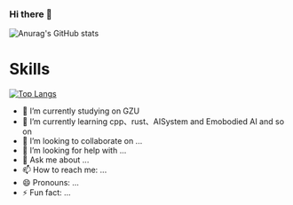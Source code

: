 ### Hi there 👋
![Anurag's GitHub stats](https://github-readme-stats.vercel.app/api?username=GYHPCG&theme=onedark&show_icons=true)

# Skills

[![Top Langs](https://github-readme-stats.vercel.app/api/top-langs/?username=GYHPCG&hide=HTML,CSS,php)](https://github.com/anuraghazra/github-readme-stats)

<!--
**GYHPCG/GYHPCG** is a ✨ _special_ ✨ repository because its `README.md` (this file) appears on your GitHub profile.
[![Top Langs](https://github-readme-stats.vercel.app/api/top-langs/?username=GYHPCG&hide=HTML,css,php,Makefile,make,makefile,Cmake,cmake&layout=compact&show_icons=true)](https://github.com/anuraghazra/github-readme-stats)

## Github Streak
[![GitHub Streak](https://streak-stats.demolab.com?user=GYHPCG&theme=ocean-dark&locale=zh_Hans)](https://git.io/streak-stats)

## Github Activity Graph
[![GYHPCG's github activity graph](https://github-readme-activity-graph.vercel.app/graph?username=GYHPCG&theme=vue)](https://github.com/ashutosh00710/github-readme-activity-graph)

Here are some ideas to get you started:
-->
- 🔭 I’m currently studying on GZU
- 🌱 I’m currently learning cpp、rust、AISystem and Emobodied AI and so on
- 👯 I’m looking to collaborate on ...
- 🤔 I’m looking for help with ...
- 💬 Ask me about ...
- 📫 How to reach me: ...
- 😄 Pronouns: ...
- ⚡ Fun fact: ...

